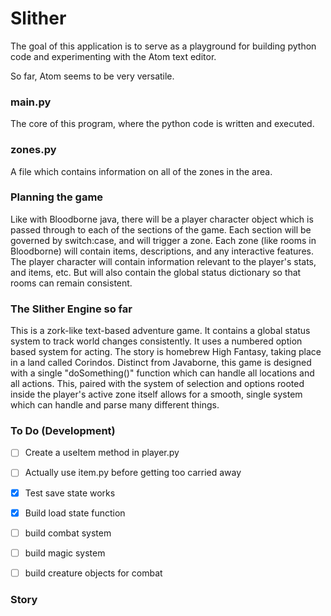 # Slither

The goal of this application is to serve as a playground for building python code and experimenting with the Atom text editor.  

So far, Atom seems to be very versatile.  

### main.py
The core of this program, where the python code is written and executed.  

### zones.py
A file which contains information on all of the zones in the area.  

### Planning the game
Like with Bloodborne java, there will be a player character object which is passed through to each of the sections of the game. Each section will be governed by switch:case, and will trigger a zone. Each zone (like rooms in Bloodborne) will contain items, descriptions, and any interactive features. The player character will contain information relevant to the player's stats, and items, etc. But will also contain the global status dictionary so that rooms can remain consistent.

### The Slither Engine so far
This is a zork-like text-based adventure game. It contains a global status system to track world changes consistently. It uses a numbered option based system for acting. The story is homebrew High Fantasy, taking place in a land called Corindos. Distinct from Javaborne, this game is designed with a single "doSomething()" function which can handle all locations and all actions. This, paired with the system of selection and options rooted inside the player's active zone itself allows for a smooth, single system which can handle and parse many different things.

### To Do (Development)
- [ ] Create a useItem method in player.py
- [ ] Actually use item.py before getting too carried away
- [x] Test save state works
- [x] Build load state function
- [ ] build combat system
- [ ] build magic system
- [ ] build creature objects for combat


### Story

